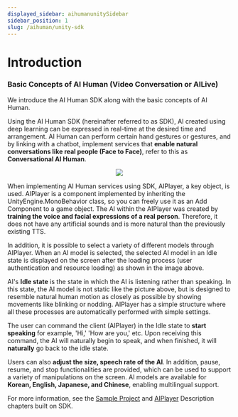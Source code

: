 ```yaml
---
displayed_sidebar: aihumanunitySidebar
sidebar_position: 1
slug: /aihuman/unity-sdk
---
```


# Introduction

### Basic Concepts of AI Human (Video Conversation or AILive)

We introduce the AI ​​Human SDK along with the basic concepts of AI Human.

Using the AI ​​Human SDK (hereinafter referred to as SDK), AI created using deep learning can be expressed in real-time at the desired time and arrangement. AI Human can perform certain hand gestures or gestures, and by linking with a chatbot, implement services that **enable natural conversations like real people (Face to Face)**, refer to this as **Conversational AI Human**.

<p align="center">
<img src="/img/aihuman/unity/introduction.png" style={{zoom: "30%"}} />
</p>

When implementing AI Human services using SDK, AIPlayer, a key object, is used.
AIPlayer is a component implemented by inheriting the UnityEngine.MonoBehavior class, so you can freely use it as an Add Component to a game object.
The AI within the AIPlayer was created by **training the voice and facial expressions of a real person**. Therefore, it does not have any artificial sounds and is more natural than the previously existing TTS.

In addition, it is possible to select a variety of different models through AIPlayer. When an AI model is selected, the selected AI model in an Idle state is displayed on the screen after the loading process (user authentication and resource loading) as shown in the image above.

AI's **Idle state** is the state in which the AI is listening rather than speaking. In this state, the AI model is not static like the picture above, but is designed to resemble natural human motion as closely as possible by showing movements like blinking or nodding. AIPlayer has a simple structure where all these processes are automatically performed with simple settings.

The user can command the client (AIPlayer) in the Idle state to **start speaking** for example, 'Hi,' 'How are you,' etc. Upon receiving this command, the AI will naturally begin to speak, and when finished, it will **naturally** go back to the idle state.

Users can also **adjust the size, speech rate of the AI**. In addition, pause, resume, and stop functionalities are provided, which can be used to support a variety of manipulations on the screen. AI models are available for **Korean, English, Japanese, and Chinese**, enabling multilingual support.

For more information, see the [Sample Project](../category/sample-project-description-4) and [AIPlayer](../category/aiplayer-description-4) Description chapters built on SDK.
